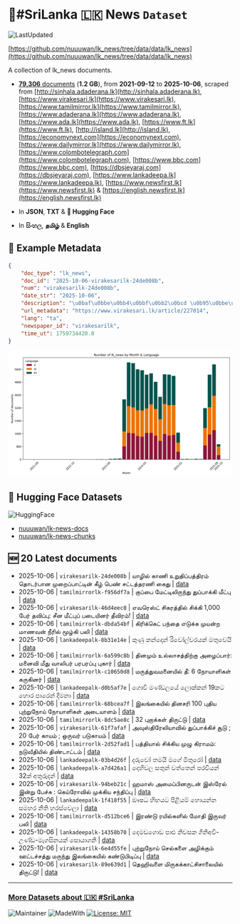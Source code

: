 # 📄#SriLanka 🇱🇰 News `Dataset`

![LastUpdated](https://img.shields.io/badge/last_updated-2025--10--06_12:57:11-green)

[https://github.com/nuuuwan/lk_news/tree/data/data/lk_news](https://github.com/nuuuwan/lk_news/tree/data/data/lk_news)

A collection of lk_news documents.

- [**79,306** documents](https://github.com/nuuuwan/lk_news/tree/data/data/lk_news) (**1.2 GB**), from **2021-09-12** to **2025-10-06**, scraped from [http://sinhala.adaderana.lk](http://sinhala.adaderana.lk), [https://www.virakesari.lk](https://www.virakesari.lk), [https://www.tamilmirror.lk](https://www.tamilmirror.lk), [https://www.adaderana.lk](https://www.adaderana.lk), [https://www.ada.lk](https://www.ada.lk), [https://www.ft.lk](https://www.ft.lk), [http://island.lk](http://island.lk), [https://economynext.com](https://economynext.com), [https://www.dailymirror.lk](https://www.dailymirror.lk), [https://www.colombotelegraph.com](https://www.colombotelegraph.com), [https://www.bbc.com](https://www.bbc.com), [https://dbsjeyaraj.com](https://dbsjeyaraj.com), [https://www.lankadeepa.lk](https://www.lankadeepa.lk), [https://www.newsfirst.lk](https://www.newsfirst.lk) & [https://english.newsfirst.lk](https://english.newsfirst.lk)

- In **JSON**, **TXT** & **🤗 Hugging Face**

- In **සිංහල**, **தமிழ்** & **English**

## 📝 Example Metadata

```json
{
    "doc_type": "lk_news",
    "doc_id": "2025-10-06-virakesarilk-24de008b",
    "num": "virakesarilk-24de008b",
    "date_str": "2025-10-06",
    "description": "\u0baf\u0bbe\u0bb4\u0bbf\u0bb2\u0bcd \u0b95\u0bbe\u0ba3\u0bbf \u0b89\u0bb1\u0bc1\u0ba4\u0bbf\u0baa\u0bcd\u0baa\u0ba4\u0bcd\u0ba4\u0bbf\u0bb0\u0bae\u0bcd \u0ba4\u0bca\u0b9f\u0bb0\u0bcd\u0baa\u0bbe\u0ba9 \u0bae\u0bc1\u0bb1\u0bc8\u0baa\u0bcd\u0baa\u0bbe\u0b9f\u0bcd\u0b9f\u0bbf\u0ba9\u0bcd \u0b95\u0bc0\u0bb4\u0bcd \u0baa\u0bc6\u0ba3\u0bcd \u0b9a\u0b9f\u0bcd\u0b9f\u0ba4\u0bcd\u0ba4\u0bb0\u0ba3\u0bbf \u0b95\u0bc8\u0ba4\u0bc1",
    "url_metadata": "https://www.virakesari.lk/article/227014",
    "lang": "ta",
    "newspaper_id": "virakesarilk",
    "time_ut": 1759734420.0
}
```

![Chart](https://raw.githubusercontent.com/nuuuwan/lk_news/refs/heads/data/data/lk_news/docs_by_month_and_lang.png)

## 🤗 Hugging Face Datasets

![HuggingFace](https://img.shields.io/badge/-HuggingFace-FDEE21?style=for-the-badge&logo=HuggingFace)

- [nuuuwan/lk-news-docs](https://huggingface.co/datasets/nuuuwan/lk-news-docs)
- [nuuuwan/lk-news-chunks](https://huggingface.co/datasets/nuuuwan/lk-news-chunks)

## 🆕 20 Latest documents

- 2025-10-06 | `virakesarilk-24de008b` | யாழில் காணி உறுதிப்பத்திரம் தொடர்பான முறைப்பாட்டின் கீழ் பெண் சட்டத்தரணி கைது | [data](https://github.com/nuuuwan/lk_news/tree/data/data/lk_news/2020s/2025/2025-10-06-virakesarilk-24de008b)
- 2025-10-06 | `tamilmirrorlk-f956df7a` | குப்பை மேட்டிலிருந்து துப்பாக்கி மீட்பு | [data](https://github.com/nuuuwan/lk_news/tree/data/data/lk_news/2020s/2025/2025-10-06-tamilmirrorlk-f956df7a)
- 2025-10-06 | `virakesarilk-46d4eec0` | எவரெஸ்ட் சிகரத்தில் சிக்கி 1,000 பேர் தவிப்பு: சீன மீட்புப் படையினர் தீவிரம்! | [data](https://github.com/nuuuwan/lk_news/tree/data/data/lk_news/2020s/2025/2025-10-06-virakesarilk-46d4eec0)
- 2025-10-06 | `tamilmirrorlk-dbda54bf` | கிரிக்கெட் பந்தை எடுக்க முயன்ற  மாணவன் நீரில் மூழ்கி பலி | [data](https://github.com/nuuuwan/lk_news/tree/data/data/lk_news/2020s/2025/2025-10-06-tamilmirrorlk-dbda54bf)
- 2025-10-06 | `lankadeepalk-8b31e14e` | කුණු කන්දෙන් රිවෝල්වරයක් මතුවෙයි | [data](https://github.com/nuuuwan/lk_news/tree/data/data/lk_news/2020s/2025/2025-10-06-lankadeepalk-8b31e14e)
- 2025-10-06 | `tamilmirrorlk-6a599c8b` | தினமும் உல்லாசத்திற்கு அழைப்பார்: மனைவி மீது வாலிபர் பரபரப்பு புகார் | [data](https://github.com/nuuuwan/lk_news/tree/data/data/lk_news/2020s/2025/2025-10-06-tamilmirrorlk-6a599c8b)
- 2025-10-06 | `tamilmirrorlk-c10650d8` | மருத்துவமனையில் தீ: 6 நோயாளிகள் கருகினர் | [data](https://github.com/nuuuwan/lk_news/tree/data/data/lk_news/2020s/2025/2025-10-06-tamilmirrorlk-c10650d8)
- 2025-10-06 | `lankadeepalk-d0b5af7e` | ගොවි මණ්ඩලයේ ලොක්කන් 19කට  හොර පාරෙන්   දීමනා | [data](https://github.com/nuuuwan/lk_news/tree/data/data/lk_news/2020s/2025/2025-10-06-lankadeepalk-d0b5af7e)
- 2025-10-06 | `tamilmirrorlk-68bcea7f` | இலங்கையில் தினசரி 100 புதிய புற்றுநோய் நோயாளிகள் அடையாளம் | [data](https://github.com/nuuuwan/lk_news/tree/data/data/lk_news/2020s/2025/2025-10-06-tamilmirrorlk-68bcea7f)
- 2025-10-06 | `tamilmirrorlk-8dc5ae8c` | 32 புறாக்கள் திருட்டு | [data](https://github.com/nuuuwan/lk_news/tree/data/data/lk_news/2020s/2025/2025-10-06-tamilmirrorlk-8dc5ae8c)
- 2025-10-06 | `virakesarilk-61f7afaf` | அவுஸ்திரேலியாவில் துப்பாக்கிச் சூடு ; 20 பேர் காயம் ; ஒருவர் படுகாயம் | [data](https://github.com/nuuuwan/lk_news/tree/data/data/lk_news/2020s/2025/2025-10-06-virakesarilk-61f7afaf)
- 2025-10-06 | `tamilmirrorlk-2d52fad1` | பத்தியால் சிக்கிய முழு கிராமம்: நடுவீதியில் திண்டாட்டம் | [data](https://github.com/nuuuwan/lk_news/tree/data/data/lk_news/2020s/2025/2025-10-06-tamilmirrorlk-2d52fad1)
- 2025-10-06 | `lankadeepalk-03b4d26f` | දරුවෝ තමයි මගේ මිතුරෝ | [data](https://github.com/nuuuwan/lk_news/tree/data/data/lk_news/2020s/2025/2025-10-06-lankadeepalk-03b4d26f)
- 2025-10-06 | `lankadeepalk-a7d426a1` | දෙහිවල සතුන් වත්තෙන් පරවියන් 32ක් අතුරුදන් | [data](https://github.com/nuuuwan/lk_news/tree/data/data/lk_news/2020s/2025/2025-10-06-lankadeepalk-a7d426a1)
- 2025-10-06 | `virakesarilk-94beb21c` | ஹமாஸ் அமைப்பினருடன் இஸ்ரேல் இன்று பேச்சு : கெய்ரோவில் முக்கிய சந்திப்பு | [data](https://github.com/nuuuwan/lk_news/tree/data/data/lk_news/2020s/2025/2025-10-06-virakesarilk-94beb21c)
- 2025-10-06 | `lankadeepalk-1f418f55` | ඖෂධ හිඟයට පිළියම් හොයන්න  සමහර නීති හරස්වෙලා | [data](https://github.com/nuuuwan/lk_news/tree/data/data/lk_news/2020s/2025/2025-10-06-lankadeepalk-1f418f55)
- 2025-10-06 | `tamilmirrorlk-d512bce6` | இரண்டு ரயில்களில் மோதி இருவர் பலி | [data](https://github.com/nuuuwan/lk_news/tree/data/data/lk_news/2020s/2025/2025-10-06-tamilmirrorlk-d512bce6)
- 2025-10-06 | `lankadeepalk-14358b70` | දෙමඩගොඩ පාළු නිවසක ගිනිඅවි-උණ්ඩ-මැගසිනයක් සොයාගනි | [data](https://github.com/nuuuwan/lk_news/tree/data/data/lk_news/2020s/2025/2025-10-06-lankadeepalk-14358b70)
- 2025-10-06 | `virakesarilk-6e4d55fe` | புற்றுநோய் செல்களை அழிக்கும் ஊட்டச்சத்து மருந்து இலங்கையில் கண்டுபிடிப்பு | [data](https://github.com/nuuuwan/lk_news/tree/data/data/lk_news/2020s/2025/2025-10-06-virakesarilk-6e4d55fe)
- 2025-10-06 | `virakesarilk-89e639d1` | தெஹிவளை மிருகக்காட்சிசாலையில் திருட்டு! | [data](https://github.com/nuuuwan/lk_news/tree/data/data/lk_news/2020s/2025/2025-10-06-virakesarilk-89e639d1)

---

### [More Datasets about 🇱🇰 #SriLanka](https://github.com/nuuuwan/lk_datasets)

![Maintainer](https://img.shields.io/badge/maintainer-nuuuwan-red)
![MadeWith](https://img.shields.io/badge/made_with-python-blue)
[![License: MIT](https://img.shields.io/badge/License-MIT-yellow.svg)](https://opensource.org/licenses/MIT)
